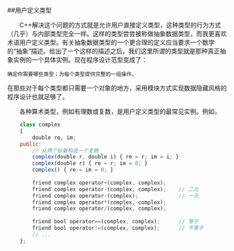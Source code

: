 ##用户定义类型

&emsp;&emsp;C++解决这个问题的方式就是允许用户直接定义类型，这种类型的行为方式（几乎）与内部类型完全一样。这样的类型尝尝被称做抽象数据类型，而我更喜欢术语用户定义类型。有关抽象数据类型的一个更合理的定义应当要求一个数学的“抽象”描述。给出了一个这样的描述之后，我们这里所谓的类型就是那种真正抽象实例的一个具体实例。现在程序设计范型变成了：

    确定你需要哪些类型；为每个类型提供完整的一组操作。
    
在那些对于每个类型都只需要一个对象的地方，采用模块方式实现数据隐藏风格的程序设计也就足够了。

&emsp;&emsp;各种算术类型，例如有理数或复数，是用户定义类型的最常见实例。例如，

```javascript
    class complex
    {
        double re, im;
    public:
        // 从两个标量构造一个复数
        complex(double r, double i) { re = r; im = i; }
        complex(double r) { re = r; im = 0; }
        complex() { re = im = 0; }
        
        friend complex operator+(complex, complex);
        friend complex operator-(complex, complex);    // 二元
        friend complex operator-(complex);             // 一元
        friend complex operator*(complex, complex);
        friend complex operator/(complex, complex);
        
        friend bool operator==(complex, complex);      // 等于
        friend bool operator!=(complex, complex);      // 不等于
        // ...     
    };
```